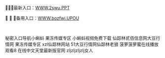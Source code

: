 <p>
	📩📩📩最新入口：<a href="http://www.baidu.com/link?url=6MA2SWnO3Raqke39an_0PUxosM6ZrUGzi1BN9tNnlPW&wd">WWW.2swu.PPT</a> 
	<p>
		🏫
🏫
🏫备用入口：<a href="http://www.baidu.com/link?url=6MA2SWnO3Raqke39an_0PUxosM6ZrUGzi1BN9tNnlPW&wd">WWW.bozfwj.UPOU</a> 
	</p>
	<p>
		<br />
	</p>
	<p>
		秘密入口导航小蝌蚪
果冻传媒专区
小蝌蚪视频免费下载
仙踪林贰佰信息网大豆行情网
果冻传媒专区
xzl仙踪林网站
51大豆行情网仙踪林老狼
菠萝菠萝蜜在线播放观看8
在线中文天堂最新版官网
zljzljzljzlj女人
	</p>
